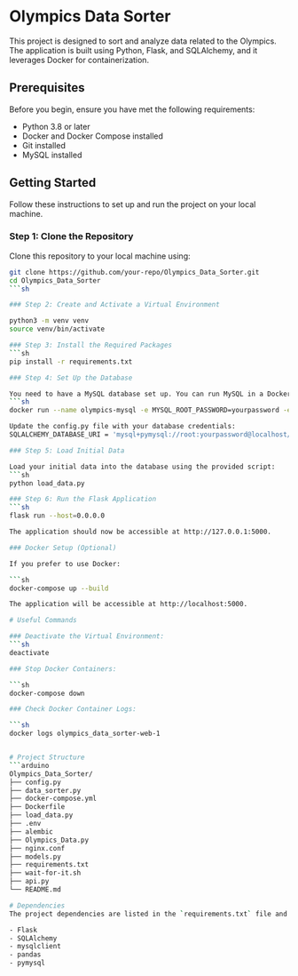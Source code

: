 # Olympics Data Sorter

This project is designed to sort and analyze data related to the Olympics. The application is built using Python, Flask, and SQLAlchemy, and it leverages Docker for containerization.

## Prerequisites

Before you begin, ensure you have met the following requirements:
- Python 3.8 or later
- Docker and Docker Compose installed
- Git installed
- MySQL installed

## Getting Started

Follow these instructions to set up and run the project on your local machine.

### Step 1: Clone the Repository

Clone this repository to your local machine using:
```sh
git clone https://github.com/your-repo/Olympics_Data_Sorter.git
cd Olympics_Data_Sorter
```sh

### Step 2: Create and Activate a Virtual Environment

python3 -m venv venv
source venv/bin/activate

### Step 3: Install the Required Packages
```sh
pip install -r requirements.txt

### Step 4: Set Up the Database

You need to have a MySQL database set up. You can run MySQL in a Docker container for this purpose.
```sh
docker run --name olympics-mysql -e MYSQL_ROOT_PASSWORD=yourpassword -e MYSQL_DATABASE=olympics -p 3306:3306 -d mysql:5.7

Update the config.py file with your database credentials:
SQLALCHEMY_DATABASE_URI = 'mysql+pymysql://root:yourpassword@localhost/olympics'

### Step 5: Load Initial Data

Load your initial data into the database using the provided script:
```sh
python load_data.py

### Step 6: Run the Flask Application
```sh
flask run --host=0.0.0.0

The application should now be accessible at http://127.0.0.1:5000.

### Docker Setup (Optional)

If you prefer to use Docker:

```sh
docker-compose up --build

The application will be accessible at http://localhost:5000.

# Useful Commands

### Deactivate the Virtual Environment:
```sh
deactivate

### Stop Docker Containers:

```sh
docker-compose down

### Check Docker Container Logs:

```sh
docker logs olympics_data_sorter-web-1


# Project Structure
```arduino
Olympics_Data_Sorter/
├── config.py
├── data_sorter.py
├── docker-compose.yml
├── Dockerfile
├── load_data.py
├── .env
├── alembic
├── Olympics_Data.py
├── nginx.conf
├── models.py
├── requirements.txt
├── wait-for-it.sh
├── api.py
└── README.md

# Dependencies
The project dependencies are listed in the `requirements.txt` file and include:

- Flask
- SQLAlchemy
- mysqlclient
- pandas
- pymysql





